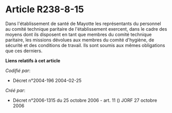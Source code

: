 # Article R238-8-15

Dans l'établissement de santé de Mayotte les représentants du personnel au comité technique paritaire de l'établissement
exercent, dans le cadre des moyens dont ils disposent en tant que membres du comité technique paritaire, les missions
dévolues aux membres du comité d'hygiène, de sécurité et des conditions de travail. Ils sont soumis aux mêmes obligations que
ces derniers.

**Liens relatifs à cet article**

_Codifié par_:

  - Décret n°2004-196 2004-02-25

_Créé par_:

  - Décret n°2006-1315 du 25 octobre 2006 - art. 11 () JORF 27 octobre 2006
